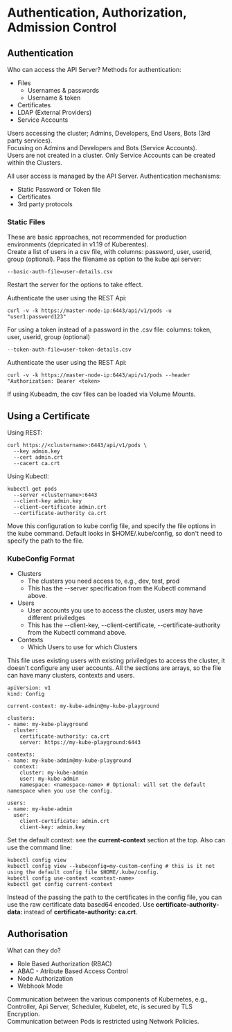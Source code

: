 # Authentication, Authorization, Admission Control

## Authentication
Who can access the API Server? Methods for authentication:
- Files
  - Usernames & passwords
  - Username & token
- Certificates
- LDAP (External Providers)
- Service Accounts

Users accessing the cluster; Admins, Developers, End Users, Bots (3rd party services).  
Focusing on Admins and Developers and Bots (Service Accounts).  
Users are not created in a cluster. Only Service Accounts can be created within the Clusters.  

All user access is managed by the API Server. Authentication mechanisms:
 - Static Password or Token file
 - Certificates
 - 3rd party protocols

 ### Static Files
 These are basic approaches, not recommended for production environments (depricated in v1.19 of Kuberentes).  
 Create a list of users in a csv file, with columns: password, user, userid, group (optional). Pass the filename as option to the kube api server:
 ```
 --basic-auth-file=user-details.csv
 ```
Restart the server for the options to take effect.

Authenticate the user using the REST Api:
```
curl -v -k https://master-node-ip:6443/api/v1/pods -u "user1:password123"
```

For using a token instead of a password in the .csv file:
columns: token, user, userid, group (optional)
```
--token-auth-file=user-token-details.csv
```

Authenticate the user using the REST Api:
```
curl -v -k https://master-node-ip:6443/api/v1/pods --header "Authorization: Bearer <token>
```

If using Kubeadm, the csv files can be loaded via Volume Mounts.

## Using a Certificate
Using REST:
```
curl https://<clustername>:6443/api/v1/pods \
  --key admin.key
  --cert admin.crt
  --cacert ca.crt
```

Using Kubectl:
```
kubectl get pods
  --server <clustername>:6443
  --client-key admin.key
  --client-certificate admin.crt
  --certificate-authority ca.crt
```

Move this configuration to kube config file, and specify the file options in the kube command. Default looks in $HOME/.kube/config, so don't need to specify the path to the file.

### KubeConfig Format
- Clusters
  - The clusters you need access to, e.g., dev, test, prod
  - This has the --server specification from the Kubectl command above.
- Users
  - User accounts you use to access the cluster, users may have different priviledges
  - This has the --client-key, --client-certificate, --certificate-authority from the Kubectl command above.
- Contexts 
  - Which Users to use for which Clusters

This file uses existing users with existing priviledges to access the cluster, it doesn't configure any user accounts. 
All the sections are arrays, so the file can have many clusters, contexts and users.

```
apiVersion: v1
kind: Config

current-context: my-kube-admin@my-kube-playground

clusters:
- name: my-kube-playground
  cluster:
    certificate-authority: ca.crt
    server: https://my-kube-playground:6443

contexts:
- name: my-kube-admin@my-kube-playground
  context:
    cluster: my-kube-admin
    user: my-kube-admin
    namespace: <namespace-name> # Optional: will set the default namespace when you use the config.

users:
- name: my-kube-admin
  user:
    client-certificate: admin.crt
    client-key: admin.key
```

Set the default context: see the **current-context** section at the top. Also can use the command line:
```
kubectl config view
kubectl config view --kubeconfig=my-custom-confing # this is it not using the default config file $HOME/.kube/config.
kubectl config use-context <context-name>
kubectl get config current-context
```

Instead of the passing the path to the certificates in the config file, you can use the raw certificate data based64 encoded. Use **certificate-authority-data: <base-64-raw-cert>** instead of **certificate-authority: ca.crt**.

## Authorisation
What can they do?
- Role Based Authorization (RBAC)
- ABAC - Atribute Based Access Control
- Node Authorization
- Webhook Mode

Communication between the various components of Kubernetes, e.g., Controller, Api Server, Scheduler, Kubelet, etc, is secured by TLS Encryption.  
Communication between Pods is restricted using Network Policies.  

